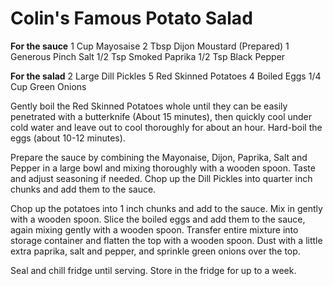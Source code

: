 # Colin's Famous Potato Salad

**For the sauce**
1 Cup Mayosaise
2 Tbsp Dijon Moustard (Prepared)
1 Generous Pinch Salt
1/2 Tsp Smoked Paprika
1/2 Tsp Black Pepper

**For the salad**
2 Large Dill Pickles
5 Red Skinned Potatoes
4 Boiled Eggs
1/4 Cup Green Onions

Gently boil the Red Skinned Potatoes whole until they can be easily penetrated with a butterknife (About 15 minutes), then quickly cool under cold water and leave out to cool thoroughly for about an hour. Hard-boil the eggs (about 10-12 minutes).

Prepare the sauce by combining the Mayonaise, Dijon, Paprika, Salt and Pepper in a large bowl and mixing thoroughly with a wooden spoon. Taste and adjust seasoning if needed. Chop up the Dill Pickles into quarter inch chunks and add them to the sauce.

Chop up the potatoes into 1 inch chunks and add to the sauce. Mix in gently with a wooden spoon. Slice the boiled eggs and add them to the sauce, again mixing gently with a wooden spoon. Transfer entire mixture into storage container and flatten the top with a wooden spoon. Dust with a little extra paprika, salt and pepper, and sprinkle green onions over the top.

Seal and chill fridge until serving. Store in the fridge for up to a week.
